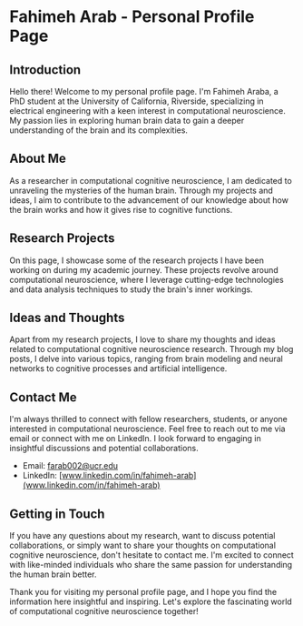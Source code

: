 # Fahimeh Arab - Personal Profile Page

## Introduction

Hello there! Welcome to my personal profile page. I'm Fahimeh Araba, a PhD student at the University of California, Riverside, specializing in electrical engineering with a keen interest in computational neuroscience. My passion lies in exploring human brain data to gain a deeper understanding of the brain and its complexities.

## About Me

As a researcher in computational cognitive neuroscience, I am dedicated to unraveling the mysteries of the human brain. Through my projects and ideas, I aim to contribute to the advancement of our knowledge about how the brain works and how it gives rise to cognitive functions.

## Research Projects

On this page, I showcase some of the research projects I have been working on during my academic journey. These projects revolve around computational neuroscience, where I leverage cutting-edge technologies and data analysis techniques to study the brain's inner workings.

## Ideas and Thoughts

Apart from my research projects, I love to share my thoughts and ideas related to computational cognitive neuroscience research. Through my blog posts, I delve into various topics, ranging from brain modeling and neural networks to cognitive processes and artificial intelligence.

## Contact Me

I'm always thrilled to connect with fellow researchers, students, or anyone interested in computational neuroscience. Feel free to reach out to me via email or connect with me on LinkedIn. I look forward to engaging in insightful discussions and potential collaborations.

- Email: farab002@ucr.edu
- LinkedIn: [www.linkedin.com/in/fahimeh-arab](www.linkedin.com/in/fahimeh-arab)

## Getting in Touch

If you have any questions about my research, want to discuss potential collaborations, or simply want to share your thoughts on computational cognitive neuroscience, don't hesitate to contact me. I'm excited to connect with like-minded individuals who share the same passion for understanding the human brain better.

Thank you for visiting my personal profile page, and I hope you find the information here insightful and inspiring. Let's explore the fascinating world of computational cognitive neuroscience together!
